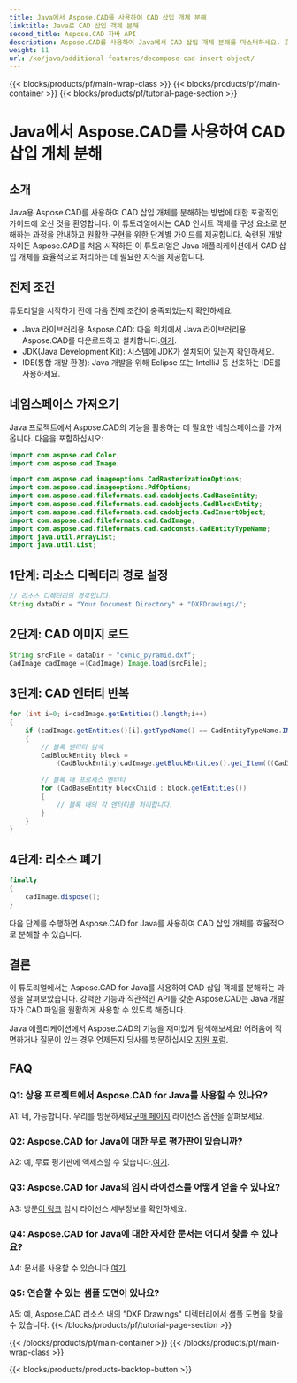 ```yaml
---
title: Java에서 Aspose.CAD를 사용하여 CAD 삽입 개체 분해
linktitle: Java로 CAD 삽입 객체 분해
second_title: Aspose.CAD 자바 API
description: Aspose.CAD를 사용하여 Java에서 CAD 삽입 개체 분해를 마스터하세요. 효율적인 처리를 위해 단계별 가이드를 따르세요. CAD 조작의 세계에 빠져보세요.
weight: 11
url: /ko/java/additional-features/decompose-cad-insert-object/
---
```


{{< blocks/products/pf/main-wrap-class >}}
{{< blocks/products/pf/main-container >}}
{{< blocks/products/pf/tutorial-page-section >}}

# Java에서 Aspose.CAD를 사용하여 CAD 삽입 개체 분해

## 소개

Java용 Aspose.CAD를 사용하여 CAD 삽입 개체를 분해하는 방법에 대한 포괄적인 가이드에 오신 것을 환영합니다. 이 튜토리얼에서는 CAD 인서트 객체를 구성 요소로 분해하는 과정을 안내하고 원활한 구현을 위한 단계별 가이드를 제공합니다. 숙련된 개발자이든 Aspose.CAD를 처음 시작하든 이 튜토리얼은 Java 애플리케이션에서 CAD 삽입 개체를 효율적으로 처리하는 데 필요한 지식을 제공합니다.

## 전제 조건

튜토리얼을 시작하기 전에 다음 전제 조건이 충족되었는지 확인하세요.

- Java 라이브러리용 Aspose.CAD: 다음 위치에서 Java 라이브러리용 Aspose.CAD를 다운로드하고 설치합니다.[여기](https://releases.aspose.com/cad/java/).
- JDK(Java Development Kit): 시스템에 JDK가 설치되어 있는지 확인하세요.
- IDE(통합 개발 환경): Java 개발을 위해 Eclipse 또는 IntelliJ 등 선호하는 IDE를 사용하세요.

## 네임스페이스 가져오기

Java 프로젝트에서 Aspose.CAD의 기능을 활용하는 데 필요한 네임스페이스를 가져옵니다. 다음을 포함하십시오:

```java
import com.aspose.cad.Color;
import com.aspose.cad.Image;

import com.aspose.cad.imageoptions.CadRasterizationOptions;
import com.aspose.cad.imageoptions.PdfOptions;
import com.aspose.cad.fileformats.cad.cadobjects.CadBaseEntity;
import com.aspose.cad.fileformats.cad.cadobjects.CadBlockEntity;
import com.aspose.cad.fileformats.cad.cadobjects.CadInsertObject;
import com.aspose.cad.fileformats.cad.CadImage;
import com.aspose.cad.fileformats.cad.cadconsts.CadEntityTypeName;
import java.util.ArrayList;
import java.util.List;
```

## 1단계: 리소스 디렉터리 경로 설정

```java
// 리소스 디렉터리의 경로입니다.
String dataDir = "Your Document Directory" + "DXFDrawings/";
```

## 2단계: CAD 이미지 로드

```java
String srcFile = dataDir + "conic_pyramid.dxf";
CadImage cadImage =(CadImage) Image.load(srcFile);
```

## 3단계: CAD 엔터티 반복

```java
for (int i=0; i<cadImage.getEntities().length;i++)
{
    if (cadImage.getEntities()[i].getTypeName() == CadEntityTypeName.INSERT)
    {
        // 블록 엔터티 검색
        CadBlockEntity block =
            (CadBlockEntity)cadImage.getBlockEntities().get_Item(((CadInsertObject)cadImage.getEntities()[i]).getName());
            
        // 블록 내 프로세스 엔터티
        for (CadBaseEntity blockChild : block.getEntities())
        {
            // 블록 내의 각 엔터티를 처리합니다.
        }
    }
}
```

## 4단계: 리소스 폐기

```java
finally
{
    cadImage.dispose();
}
```

다음 단계를 수행하면 Aspose.CAD for Java를 사용하여 CAD 삽입 개체를 효율적으로 분해할 수 있습니다.

## 결론

이 튜토리얼에서는 Aspose.CAD for Java를 사용하여 CAD 삽입 객체를 분해하는 과정을 살펴보았습니다. 강력한 기능과 직관적인 API를 갖춘 Aspose.CAD는 Java 개발자가 CAD 파일을 원활하게 사용할 수 있도록 해줍니다.

 Java 애플리케이션에서 Aspose.CAD의 기능을 재미있게 탐색해보세요! 어려움에 직면하거나 질문이 있는 경우 언제든지 당사를 방문하십시오.[지원 포럼](https://forum.aspose.com/c/cad/19).

## FAQ

### Q1: 상용 프로젝트에서 Aspose.CAD for Java를 사용할 수 있나요?

 A1: 네, 가능합니다. 우리를 방문하세요[구매 페이지](https://purchase.aspose.com/buy) 라이선스 옵션을 살펴보세요.

### Q2: Aspose.CAD for Java에 대한 무료 평가판이 있습니까?

 A2: 예, 무료 평가판에 액세스할 수 있습니다.[여기](https://releases.aspose.com/).

### Q3: Aspose.CAD for Java의 임시 라이선스를 어떻게 얻을 수 있나요?

 A3: 방문[이 링크](https://purchase.aspose.com/temporary-license/) 임시 라이선스 세부정보를 확인하세요.

### Q4: Aspose.CAD for Java에 대한 자세한 문서는 어디서 찾을 수 있나요?

 A4: 문서를 사용할 수 있습니다.[여기](https://reference.aspose.com/cad/java/).

### Q5: 연습할 수 있는 샘플 도면이 있나요?

A5: 예, Aspose.CAD 리소스 내의 "DXF Drawings" 디렉터리에서 샘플 도면을 찾을 수 있습니다.
{{< /blocks/products/pf/tutorial-page-section >}}

{{< /blocks/products/pf/main-container >}}
{{< /blocks/products/pf/main-wrap-class >}}

{{< blocks/products/products-backtop-button >}}
